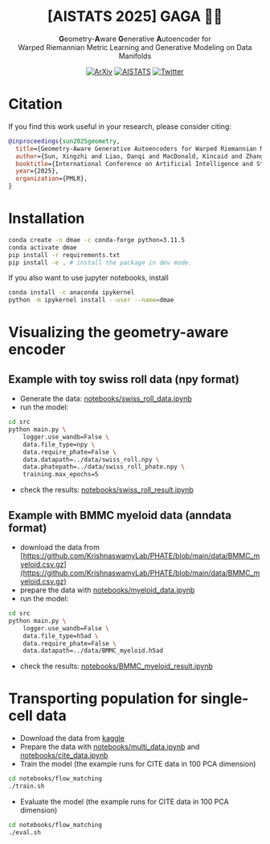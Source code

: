 <h1 align="center">
[AISTATS 2025] GAGA 💃🪩
</h1>

<div align="center">
  <b>G</b>eometry-<b>A</b>ware <b>G</b>enerative <b>A</b>utoencoder for<br>
  Warped Riemannian Metric Learning and Generative Modeling on Data Manifolds
</div>

<div align="center">
  
[![ArXiv](https://img.shields.io/badge/ArXiv-GAGA-firebrick)](https://arxiv.org/abs/2410.12779)
[![AISTATS](https://img.shields.io/badge/AISTATS-lightgray)](https://proceedings.mlr.press/v258/sun25c.html)
[![Twitter](https://img.shields.io/twitter/follow/KrishnaswamyLab.svg?style=social)](https://twitter.com/KrishnaswamyLab)
</div>


# Citation
If you find this work useful in your research, please consider citing:
```bibtex
@inproceedings{sun2025geometry,
  title={Geometry-Aware Generative Autoencoders for Warped Riemannian Metric Learning and Generative Modeling on Data Manifolds}, 
  author={Sun, Xingzhi and Liao, Danqi and MacDonald, Kincaid and Zhang, Yanlei and Liu, Chen and Huguet, Guillaume and Wolf, Guy and Adelstein, Ian and Rudner, Tim GJ and Krishnaswamy, Smita},
  booktitle={International Conference on Artificial Intelligence and Statistics},
  year={2025},
  organization={PMLR},      
}
```

# Installation
```sh
conda create -n dmae -c conda-forge python=3.11.5
conda activate dmae
pip install -r requirements.txt
pip install -e . # install the package in dev mode.
```
If you also want to use jupyter notebooks, install
```sh
conda install -c anaconda ipykernel
python -m ipykernel install --user --name=dmae
```

# Visualizing the geometry-aware encoder
## Example with toy swiss roll data (npy format)
- Generate the data: [notebooks/swiss_roll_data.ipynb](notebooks/swiss_roll_data.ipynb)
- run the model:
```sh
cd src
python main.py \
    logger.use_wandb=False \
    data.file_type=npy \
    data.require_phate=False \
    data.datapath=../data/swiss_roll.npy \
    data.phatepath=../data/swiss_roll_phate.npy \
    training.max_epochs=5
```
- check the results: [notebooks/swiss_roll_result.ipynb](notebooks/swiss_roll_result.ipynb)
## Example with BMMC myeloid data (anndata format)
- download the data from [https://github.com/KrishnaswamyLab/PHATE/blob/main/data/BMMC_myeloid.csv.gz](https://github.com/KrishnaswamyLab/PHATE/blob/main/data/BMMC_myeloid.csv.gz)
- prepare the data with [notebooks/myeloid_data.ipynb](notebooks/myeloid_data.ipynb)
- run the model:
```sh
cd src
python main.py \
    logger.use_wandb=False \
    data.file_type=h5ad \
    data.require_phate=False \
    data.datapath=../data/BMMC_myeloid.h5ad
```
- check the results: [notebooks/BMMC_myeloid_result.ipynb](notebooks/BMMC_myeloid_result.ipynb)


# Transporting population for single-cell data
- Download the data from [kaggle](https://www.kaggle.com/competitions/open-problems-multimodal/data)
- Prepare the data with [notebooks/multi_data.ipynb](notebooks/multi_data.ipynb) and [notebooks/cite_data.ipynb](notebooks/cite_data.ipynb)
- Train the model (the example runs for CITE data in 100 PCA dimension)
```sh
cd notebooks/flow_matching
./train.sh
```
- Evaluate the model (the example runs for CITE data in 100 PCA dimension)
```sh
cd notebooks/flow_matching
./eval.sh
```
